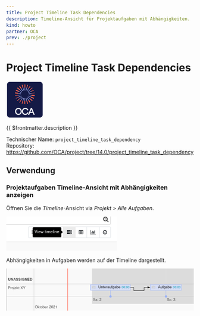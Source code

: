 ```yaml
---
title: Project Timeline Task Dependencies
description: Timeline-Ansicht für Projektaufgaben mit Abhängigkeiten.
kind: howto
partner: OCA
prev: ./project
---
```

# Project Timeline Task Dependencies
![icon_oca_app](attachments/icon_oca_app.png)

{{ $frontmatter.description }}

Technischer Name: `project_timeline_task_dependency`\
Repository: <https://github.com/OCA/project/tree/14.0/project_timeline_task_dependency>

## Verwendung

### Projektaufgaben Timeline-Ansicht mit Abhängigkeiten anzeigen

Öffnen Sie die *Timeline*-Ansicht via *Projekt > Alle Aufgaben*.

![](attachments/Project%20Timeline%20View%20task%20timeline.png)

Abhängigkeiten in Aufgaben werden auf der Timeline dargestellt.

![](attachments/Project%20Timeline%20Task%20Dependencies%20View.png)
